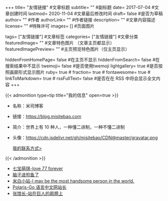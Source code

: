 +++
title= "友情链接" #文章标题
subtitle= "" #副标题
date= 2017-07-04 #文章创建时间
lastmod= 2020-11-04 #文章最后修改时间
draft= false #是否为草稿
author= "" #作者
authorLink= "" #作者链接
description= "" #文章内容描述
license= "" #特殊许可
images= [] #页面图片

tags= ["友情链接"] #文章标签
categories= ["友情链接"] #文章分类
featuredImage= "" #文章特色图片 （文章主页都显示）
featuredImagePreview= "" #主页预览特色图片（仅主页显示）

hiddenFromHomePage= false #在主页不显示
hiddenFromSearch= false #在搜索结果中不显示
twemoji= false #是否使用twemoji
lightgallery= true #是否按照画廊形式显示图片
ruby= true #
fraction= true #
fontawesome= true #
linkToMarkdown= true #
rssFullText= false #是否在在 RSS 中将会显示全文内容
+++

<!-- # 友情链接 -->

{{< admonition type=tip title="我的信息" open=true >}}

- 名称：米司博客
- 链接：https://blog.misitebao.com
- 简介：世界上有 10 种人，一种懂二进制，一种不懂二进制
- 头像：https://cdn.jsdelivr.net/gh/misitebao/CDN@master/gravatar.png

  [我的联系方式>](/about/)

{{< /admonition >}}

- [七宝萌琪-love 77 forever](https://qibao.goho.co/)
- [脑子进煎鱼了](https://eddycjy.com/)
- [米白小站-I may be the most handsome person in the world.](http://www.jiaoguoliang.com/)
- [Polaris-Go 语言中文网站长](http://blog.studygolang.com/)
- [张馆长-站在巨人的肩膀上](https://zhangguanzhang.github.io/)

